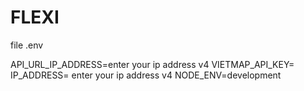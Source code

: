 # FLEXI

file .env

API_URL_IP_ADDRESS=enter your ip address v4
VIETMAP_API_KEY= 
IP_ADDRESS= enter your ip address v4
NODE_ENV=development


